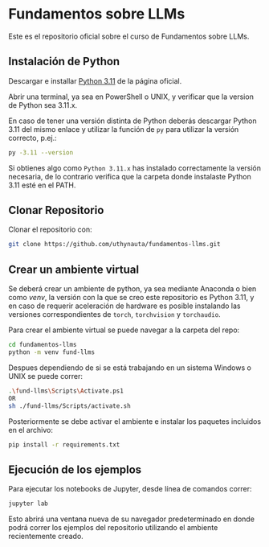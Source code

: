 # Fundamentos sobre LLMs
Este es el repositorio oficial sobre el curso de Fundamentos sobre LLMs.

## Instalación de Python

Descargar e installar [Python 3.11](https://www.python.org/downloads/release/python-3119/) de la página oficial.

Abrir una terminal, ya sea en PowerShell o UNIX, y verificar que la version de Python sea 3.11.x.

En caso de tener una versión distinta de Python deberás descargar Python 3.11 del mismo enlace y utilizar la función de `py` para utilizar la versión correcto, p.ej.:

```bash
py -3.11 --version
```
Si obtienes algo como `Python 3.11.x` has instalado correctamente la versión necesaria, de lo contrario verifica que la carpeta donde instalaste Python 3.11 esté en el PATH.

## Clonar Repositorio

Clonar el repositorio con:

```bash
git clone https://github.com/uthynauta/fundamentos-llms.git
```

## Crear un ambiente virtual

Se deberá crear un ambiente de python, ya sea mediante Anaconda o bien como _venv_, la versión con la que se creo este repositorio es Python 3.11, y en caso de requerir aceleración de hardware es posible instalando las versiones correspondientes de `torch`, `torchvision` y `torchaudio`.

Para crear el ambiente virtual se puede navegar a la carpeta del repo:

```bash
cd fundamentos-llms
python -m venv fund-llms
```
Despues dependiendo de si se está trabajando en un sistema Windows o UNIX se puede correr:

```bash
.\fund-llms\Scripts\Activate.ps1
OR
sh ./fund-llms/Scripts/activate.sh
```

Posteriormente se debe activar el ambiente e instalar los paquetes incluidos en el archivo:

```bash
pip install -r requirements.txt
```

## Ejecución de los ejemplos

Para ejecutar los notebooks de Jupyter, desde línea de comandos correr:

```bash
jupyter lab
```

Esto abrirá una ventana nueva de su navegador predeterminado en donde podrá correr los ejemplos del repositorio utilizando el ambiente recientemente creado.
